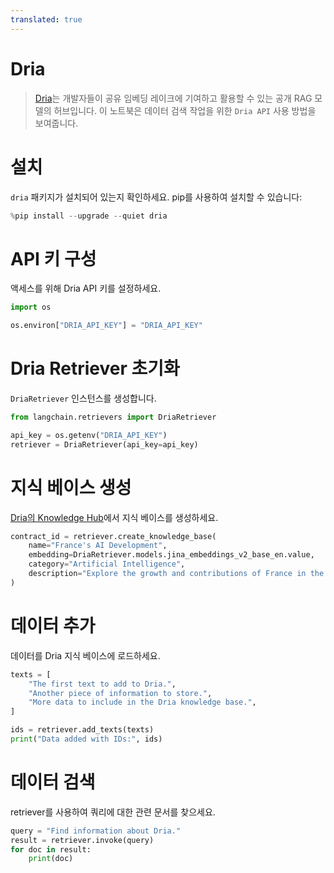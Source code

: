 ```yaml
---
translated: true
---
```


# Dria

>[Dria](https://dria.co/)는 개발자들이 공유 임베딩 레이크에 기여하고 활용할 수 있는 공개 RAG 모델의 허브입니다. 이 노트북은 데이터 검색 작업을 위한 `Dria API` 사용 방법을 보여줍니다.

# 설치

`dria` 패키지가 설치되어 있는지 확인하세요. pip를 사용하여 설치할 수 있습니다:

```python
%pip install --upgrade --quiet dria
```

# API 키 구성

액세스를 위해 Dria API 키를 설정하세요.

```python
import os

os.environ["DRIA_API_KEY"] = "DRIA_API_KEY"
```

# Dria Retriever 초기화

`DriaRetriever` 인스턴스를 생성합니다.

```python
from langchain.retrievers import DriaRetriever

api_key = os.getenv("DRIA_API_KEY")
retriever = DriaRetriever(api_key=api_key)
```

# **지식 베이스 생성**

[Dria의 Knowledge Hub](https://dria.co/knowledge)에서 지식 베이스를 생성하세요.

```python
contract_id = retriever.create_knowledge_base(
    name="France's AI Development",
    embedding=DriaRetriever.models.jina_embeddings_v2_base_en.value,
    category="Artificial Intelligence",
    description="Explore the growth and contributions of France in the field of Artificial Intelligence.",
)
```

# 데이터 추가

데이터를 Dria 지식 베이스에 로드하세요.

```python
texts = [
    "The first text to add to Dria.",
    "Another piece of information to store.",
    "More data to include in the Dria knowledge base.",
]

ids = retriever.add_texts(texts)
print("Data added with IDs:", ids)
```

# 데이터 검색

retriever를 사용하여 쿼리에 대한 관련 문서를 찾으세요.

```python
query = "Find information about Dria."
result = retriever.invoke(query)
for doc in result:
    print(doc)
```

